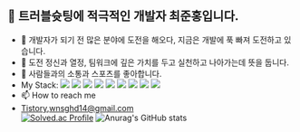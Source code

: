 ## 👋 트러블슛팅에 적극적인 개발자 최준홍입니다.
- 👀 개발자가 되기 전 많은 분야에 도전을 해오다, 지금은 개발에 푹 빠져 도전하고 있습니다.
- 🌱 도전 정신과 열정, 팀워크에 깊은 가치를 두고 실천하고 나아가는데 뜻을 둡니다. 
- 💞️ 사람들과의 소통과 스포츠를 좋아합니다.
- My Stack:  <img src="https://img.shields.io/badge/Python-3776AB?style=flat-square&logo=Python&logoColor=ffffff"/> <img src="https://img.shields.io/badge/Django-092E20?style=flat-square&logo=Django&logoColor=ffffff"/> <img src="https://img.shields.io/badge/HTML5-E34F26?style=flat-square&logo=HTML5&logoColor=ffffff"/> <img src="https://img.shields.io/badge/CSS3-1572B6?style=flat-square&logo=CSS3&logoColor=ffffff"/> <img src="https://img.shields.io/badge/Bootstrap-7952B3?style=flat-square&logo=Bootstrap&logoColor=ffffff"/> <img src="https://img.shields.io/badge/Visual Studio Code-007ACC?style=flat-square&logo=Visual Studio Code&logoColor=ffffff"/> <img src="https://img.shields.io/badge/Git-F05032?style=flat-square&logo=Git&logoColor=ffffff"/> <img src="https://img.shields.io/badge/GitHub-181717?style=flat-square&logo=GitHub&logoColor=ffffff"/> <img src="https://img.shields.io/badge/JavaScript-F7DF1E?style=flat-square&logo=JavaScript&logoColor=ffffff"/>
- 📫 How to reach me 
- [Tistory](https://wnsghd04.tistory.com/),wnsghd14@gmail.com
<br>[![Solved.ac Profile](http://mazassumnida.wtf/api/generate_badge?boj=wnsghd04)](https://solved.ac/wnsghd04)
![Anurag's GitHub stats](https://github-readme-stats.vercel.app/api?username=wnsghd14&theme=dark&show_icons=true)
<!---
wnsghd14/wnsghd14 is a ✨ special ✨ repository because its `README.md` (this file) appears on your GitHub profile.
You can click the Preview link to take a look at your changes.
--->
